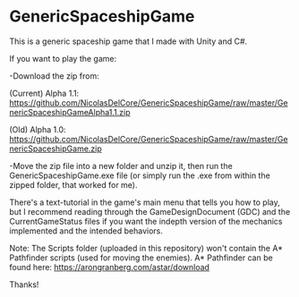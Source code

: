 # GenericSpaceshipGame
This is a generic spaceship game that I made with Unity and C#.


If you want to play the game:

-Download the zip from:

(Current) Alpha 1.1: https://github.com/NicolasDelCore/GenericSpaceshipGame/raw/master/GenericSpaceshipGameAlpha1.1.zip

(Old) Alpha 1.0: https://github.com/NicolasDelCore/GenericSpaceshipGame/raw/master/GenericSpaceshipGame.zip

-Move the zip file into a new folder and unzip it, then run the GenericSpaceshipGame.exe file (or simply run the .exe from within the zipped folder, that worked for me).


There's a text-tutorial in the game's main menu that tells you how to play, but I recommend reading through the GameDesignDocument (GDC) and the CurrentGameStatus files if you want the indepth version of the mechanics implemented and the intended behaviors.

Note: The Scripts folder (uploaded in this repository) won't contain the A* Pathfinder scripts (used for moving the enemies). A* Pathfinder can be found here: https://arongranberg.com/astar/download

Thanks!
